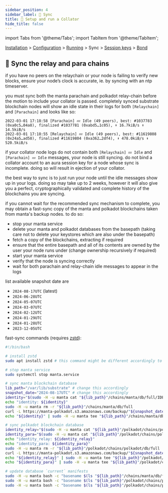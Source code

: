 ```yaml
---
sidebar_position: 4
sidebar_label: 🤝 Sync
title: 🚄 Setup and run a Collator
hide_title: false
---
```


import Tabs from '@theme/Tabs';
import TabItem from '@theme/TabItem';

[Installation](installation) > [Configuration](configuration) > [Running](running) > Sync > [Session keys](keys) > [Bond](bond)

## 🤝 Sync the relay and para chains

if you have no peers on the relaychain or your node is failing to verify new blocks, ensure your node’s clock is accurate, ie. by syncing with an ntp timeserver.

you must sync both the manta parachain and polkadot relay-chain before the motion to include your collator is passed. completely synced substrate blockchain nodes will show an idle state in their logs for both `[Relaychain]` and `[Parachain]` and looks like so:

```shell=
2022-03-01 17:18:58 [Parachain] 💤 Idle (49 peers), best: #1037783 (0xa0c5…04a8), finalized #1037781 (0xabd5…1c05), ⬇ 16.7kiB/s ⬆ 14.5kiB/s
2022-03-01 17:18:55 [Relaychain] 💤 Idle (49 peers), best: #11619808 (0x24a5…ad58), finalized #11619804 (0xa362…2df4), ⬇ 478.0kiB/s ⬆ 520.5kiB/s
```

if your collator node logs do not contain both `[Relaychain] 💤 Idle` and `[Parachain] 💤 Idle` messages, your node is still syncing. do not bind a collator account to an aura session key for a node whose sync is incomplete. doing so will result in ejection of your collator.

the best way to sync is to just run your node until the idle messages show up in your logs. doing so may take up to 2 weeks, however it will also give you a perfect, cryptographically validated and complete history of the blockchains you are syncing.

if you cannot wait for the recommended sync mechanism to complete, you may obtain a fast-sync copy of the manta and polkadot blockchains taken from manta's backup nodes. to do so:
- stop your manta service
- delete your manta and polkadot databases from the basepath (taking care not to delete your keystores which are also under the basepath)
- fetch a copy of the blockchains, extracting if required
- ensure that the entire basepath and all of its contents are owned by the user your node runs under (change ownership recursively if required)
- start your manta service
- verify that the node is syncing correctly
- wait for both parachain and relay-chain idle messages to appear in the logs

list available snapshot date are
* `2024-08-17UTC` (latest)
* `2024-06-28UTC`
* `2024-05-07UTC`
* `2024-03-07UTC`
* `2024-02-12UTC`
* `2024-01-29UTC`
* `2024-01-28UTC`
* `2023-12-05UTC`

fast-sync commands (requires [zstd](https://github.com/facebook/zstd)):
```bash
#!/bin/bash

# install zstd
sudo apt install zstd # this command might be different accordingly to your distro

# stop manta service
sudo systemctl stop manta.service

# sync manta blockchain database
lib_path="/var/lib/substrate" # change this accordingly
snapshot_date="2024-08-17UTC" # change this accordingly
identity="$(sudo -H -u manta cat "${lib_path}"/chains/manta/db/full/IDENTITY)"
echo "identity: ${identity}"
sudo -H -u manta rm -r "${lib_path}"/chains/manta/db/full
curl -L https://manta-polkadot.s3.amazonaws.com/backup/"${snapshot_date}"/manta.tar.zst | sudo -H -u manta tar --zstd -C "${lib_path}"/chains/manta -xv
echo "${identity}" | sudo -H -u manta tee "${lib_path}"/chains/manta/db/full/IDENTITY

# sync polkadot blockchain database
identity_relay="$(sudo -H -u manta cat "${lib_path}"/polkadot/chains/polkadot/db/full/IDENTITY)"
identity_para="$(sudo -H -u manta cat "${lib_path}"/polkadot/chains/polkadot/db/full/parachains/db/IDENTITY)"
echo "identity_relay: ${identity_relay}"
echo "identity_para: ${identity_para}"
sudo -H -u manta rm -r "${lib_path}"/polkadot/chains/polkadot/db/full
curl -L https://manta-polkadot.s3.amazonaws.com/backup/"${snapshot_date}"/manta-polkadot.tar.zst | sudo -H -u manta tar --zstd -C "${lib_path}"/polkadot/chains/polkadot -xv
echo "${identity_relay}" | sudo -H -u manta tee "${lib_path}"/polkadot/chains/polkadot/db/full/IDENTITY
echo "${identity_para}" | sudo -H -u manta tee "${lib_path}"/polkadot/chains/polkadot/db/full/parachains/db/IDENTITY

# update database `current` manifests
sudo -H -u manta bash -c "basename $(ls "${lib_path}"/chains/manta/db/full/MANIFEST-*) > \"${lib_path}\"/chains/manta/db/full/CURRENT"
sudo -H -u manta bash -c "basename $(ls "${lib_path}"/polkadot/chains/polkadot/db/full/MANIFEST-*) > \"${lib_path}\"/polkadot/chains/polkadot/db/full/CURRENT"
sudo -H -u manta bash -c "basename $(ls "${lib_path}"/polkadot/chains/polkadot/db/full/parachains/db/MANIFEST-*) > \"${lib_path}\"/polkadot/chains/polkadot/db/full/parachains/db/CURRENT"
```
